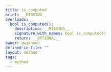 ```yaml
---
title: is_computed
brief: __MISSING__
overloads:
  bool is_computed():
    description: __MISSING__
    signature_with_names: bool is_computed()
    return: __OPTIONAL__
owner: gwjensen
defined-in-file: ""
layout: method
tags:
  - method
---
```

